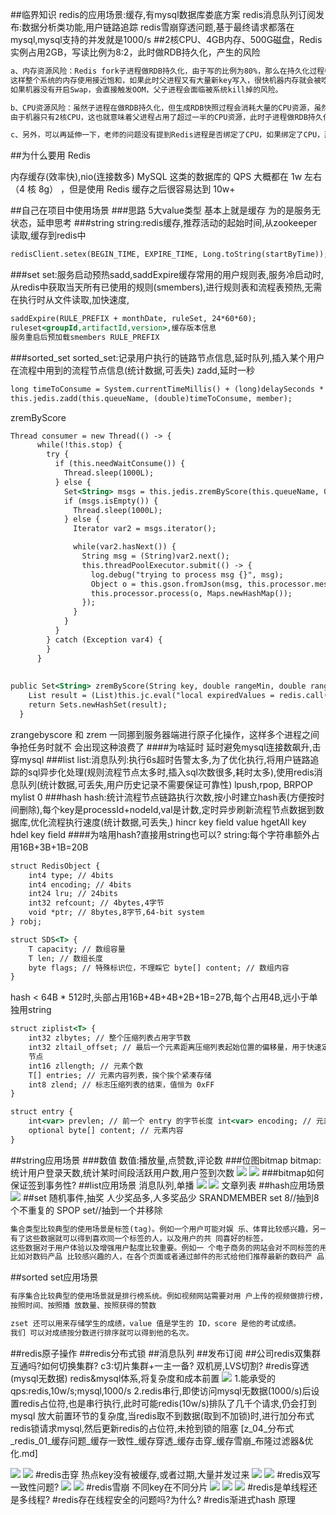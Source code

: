 ##临界知识
redis的应用场景:缓存,有mysql数据库娄底方案
redis消息队列订阅发布:数据分析类功能,用户链路追踪
redis雪崩穿透问题,基于最终请求都落在mysql,mysql支持的并发就是1000/s
##2核CPU、4GB内存、500G磁盘，Redis实例占用2GB，写读比例为8:2，此时做RDB持久化，产生的风险
```asp
a、内存资源风险：Redis fork子进程做RDB持久化，由于写的比例为80%，那么在持久化过程中，“写实复制”会重新分配整个实例80%的内存副本，大约需要重新分配1.6GB内存空间，
这样整个系统的内存使用接近饱和，如果此时父进程又有大量新key写入，很快机器内存就会被吃光，如果机器开启了Swap机制，那么Redis会有一部分数据被换到磁盘上，当Redis访问这部分在磁盘上的数据时，性能会急剧下降，已经达不到高性能的标准（可以理解为武功被废）。
如果机器没有开启Swap，会直接触发OOM，父子进程会面临被系统kill掉的风险。

b、CPU资源风险：虽然子进程在做RDB持久化，但生成RDB快照过程会消耗大量的CPU资源，虽然Redis处理处理请求是单线程的，但Redis Server还有其他线程在后台工作，例如AOF每秒刷盘、异步关闭文件描述符这些操作。
由于机器只有2核CPU，这也就意味着父进程占用了超过一半的CPU资源，此时子进程做RDB持久化，可能会产生CPU竞争，导致的结果就是父进程处理请求延迟增大，子进程生成RDB快照的时间也会变长，整个Redis Server性能下降。

c、另外，可以再延伸一下，老师的问题没有提到Redis进程是否绑定了CPU，如果绑定了CPU，那么子进程会继承父进程的CPU亲和性属性，子进程必然会与父进程争夺同一个CPU资源，整个Redis Server的性能必然会受到影响！所以如果Redis需要开启定时RDB和AOF重写，进程一定不要绑定CPU。
```
##为什么要用 Redis

内存缓存(效率快),nio(连接数多)
MySQL 这类的数据库的 QPS 大概都在 1w 左右（4 核 8g） ，但是使用 Redis 缓存之后很容易达到 10w+


##自己在项目中使用场景
###思路
5大value类型
基本上就是缓存
为的是服务无状态，延申思考
###string
string:redis缓存,推荐活动的起始时间,从zookeeper读取,缓存到redis中
```asp
redisClient.setex(BEGIN_TIME, EXPIRE_TIME, Long.toString(startByTime));//设置活动开始时间
```
###set
set:服务启动预热sadd,saddExpire缓存常用的用户规则表,服务冷启动时,从redis中获取当天所有已使用的规则(smembers),进行规则表和流程表预热,无需在执行时从文件读取,加快速度,
```asp
saddExpire(RULE_PREFIX + monthDate, ruleSet, 24*60*60);
ruleset<groupId,artifactId,version>,缓存版本信息
服务重启后预加载smembers RULE_PREFIX
```
###sorted_set
sorted_set:记录用户执行的链路节点信息,延时队列,插入某个用户在流程中用到的流程节点信息(统计数据,可丢失)
zadd,延时一秒
```asp
long timeToConsume = System.currentTimeMillis() + (long)delaySeconds * 1000L;
this.jedis.zadd(this.queueName, (double)timeToConsume, member);
```
zremByScore
```asp
Thread consumer = new Thread(() -> {
      while(!this.stop) {
        try {
          if (this.needWaitConsume()) {
            Thread.sleep(1000L);
          } else {
            Set<String> msgs = this.jedis.zremByScore(this.queueName, 0.0D, (double)System.currentTimeMillis(), 16);
            if (msgs.isEmpty()) {
              Thread.sleep(1000L);
            } else {
              Iterator var2 = msgs.iterator();

              while(var2.hasNext()) {
                String msg = (String)var2.next();
                this.threadPoolExecutor.submit(() -> {
                  log.debug("trying to process msg {}", msg);
                  Object o = this.gson.fromJson(msg, this.processor.messageType());
                  this.processor.process(o, Maps.newHashMap());
                });
              }
            }
          }
        } catch (Exception var4) {
        }
      }
      
      
public Set<String> zremByScore(String key, double rangeMin, double rangeMax, int count) {
    List result = (List)this.jc.eval("local expiredValues = redis.call('zrangebyscore', KEYS[1], ARGV[1], ARGV[2], 'limit', 0, ARGV[3]);  if #expiredValues > 0 then     redis.call('zrem', KEYS[1], unpack(expiredValues));  end;return expiredValues;", Collections.singletonList(key), Lists.newArrayList(new String[]{"" + rangeMin, "" + rangeMax, "" + count}));
    return Sets.newHashSet(result);
  }
```
zrangebyscore 和 zrem 一同挪到服务器端进行原子化操作，这样多个进程之间争抢任务时就不 会出现这种浪费了
####为啥延时
延时避免mysql连接数飙升,击穿mysql
###list
list:消息队列:执行6s超时告警太多,为了优化执行,将用户链路追踪的sql异步化处理(规则流程节点太多时,插入sql次数很多,耗时太多),使用redis消息队列(统计数据,可丢失,用户历史记录不需要保证可靠性)
lpush,rpop,
BRPOP mylist 0
###hash
hash:统计流程节点链路执行次数,按小时建立hash表(方便按时间删除),每个key是processId+nodeId,val是计数,定时异步刷新流程节点数据到数据库,优化流程执行速度(统计数据,可丢失,)
hincr key field value
hgetAll key 
hdel key field
####为啥用hash?直接用string也可以?
string:每个字符串额外占用16B+3B+1B=20B
```asp
struct RedisObject {
    int4 type; // 4bits
    int4 encoding; // 4bits
    int24 lru; // 24bits
    int32 refcount; // 4bytes,4字节
    void *ptr; // 8bytes,8字节,64-bit system
} robj;

struct SDS<T> {
    T capacity; // 数组容量
    T len; // 数组长度
    byte flags; // 特殊标识位，不理睬它 byte[] content; // 数组内容
}
```
hash < 64B * 512时,头部占用16B+4B+4B+2B+1B=27B,每个占用4B,远小于单独用string
```asp
struct ziplist<T> {
    int32 zlbytes; // 整个压缩列表占用字节数
    int32 zltail_offset; // 最后一个元素距离压缩列表起始位置的偏移量，用于快速定位到最后一个
    节点
    int16 zllength; // 元素个数
    T[] entries; // 元素内容列表，挨个挨个紧凑存储 
    int8 zlend; // 标志压缩列表的结束，值恒为 0xFF
}

struct entry {
    int<var> prevlen; // 前一个 entry 的字节长度 int<var> encoding; // 元素类型编码
    optional byte[] content; // 元素内容
}
```
##string应用场景
###数值
数值:播放量,点赞数,评论数
###位图bitmap
bitmap:统计用户登录天数,统计某时间段活跃用户数,用户签到次数
![](.z_04_分布式_redis_01_常见问题_常见应用场景_redis分布式锁_原子操作_公司集群_项目常用_images/a918b1a0.png)
![](.z_04_分布式_redis_01_常见问题_常见应用场景_redis分布式锁_原子操作_公司集群_项目常用_images/a7ea7ded.png)
###bitmap如何保证签到事务性?
##list应用场景
消息队列,单播
![](.z_04_分布式_redis_01_常见问题_常见应用场景_redis分布式锁_原子操作_公司集群_项目常用_images/cfb3e862.png)
![](.z_04_分布式_redis_01_常见问题_常见应用场景_redis分布式锁_原子操作_公司集群_项目常用_images/0dfdd481.png)
文章列表
##hash应用场景
![](.z_04_分布式_redis_01_常见问题_常见应用场景_redis分布式锁_原子操作_公司集群_项目常用_images/af0827dc.png)
##set
随机事件,抽奖
人少奖品多,人多奖品少
SRANDMEMBER set 8//抽到8个不重复的
SPOP set//抽到一个并移除
```asp
集合类型比较典型的使用场景是标签(tag)。例如一个用户可能对娱 乐、体育比较感兴趣，另一个用户可能对历史、新闻比较感兴趣，这些兴趣 点就是标签。
有了这些数据就可以得到喜欢同一个标签的人，以及用户的共 同喜好的标签，
这些数据对于用户体验以及增强用户黏度比较重要。例如一 个电子商务的网站会对不同标签的用户做不同类型的推荐，
比如对数码产品 比较感兴趣的人，在各个页面或者通过邮件的形式给他们推荐最新的数码产 品，通常会为网站带来更多的利益。
```
##sorted set应用场景
```asp
有序集合比较典型的使用场景就是排行榜系统。例如视频网站需要对用 户上传的视频做排行榜，榜单的维度可能是多个方面的:
按照时间、按照播 放数量、按照获得的赞数

zset 还可以用来存储学生的成绩，value 值是学生的 ID，score 是他的考试成绩。
我们 可以对成绩按分数进行排序就可以得到他的名次。

```
##redis原子操作
##redis分布式锁
##消息队列
##发布订阅
##公司redis双集群互通吗?如何切换集群?
c3:切片集群+一主一备?
双机房,LVS切割?
#redis穿透(mysql无数据)
redis&mysql体系,将复杂度和成本前置
![](.z_04_分布式_redis_01_常见问题_常见应用场景_redis分布式锁_原子操作_公司集群_项目常用_简单限流_images/94b1d3ed.png)
1.能承受的qps:redis,10w/s;mysql,1000/s
2.redis串行,即使访问mysql无数据(1000/s)后设置redis占位符,也是串行执行,此时可能redis(10w/s)排队了几千个请求,仍会打到mysql
放大前置环节的复杂度,当redis取不到数据(取到不加锁)时,进行加分布式redis锁请求mysql,然后更新redis的占位符,未抢到锁的阻塞
[z_04_分布式_redis_01_缓存问题_缓存一致性_缓存穿透_缓存击穿_缓存雪崩_布隆过滤器&优化.md]

![](.z_04_分布式_redis_01_常见问题_常见应用场景_redis分布式锁_原子操作_公司集群_项目常用_简单限流_images/88da1eb3.png)
![](.z_04_分布式_redis_01_常见问题_常见应用场景_redis分布式锁_原子操作_公司集群_项目常用_简单限流_images/f8fc87da.png)
#redis击穿
热点key没有被缓存,或者过期,大量并发过来
![](.z_04_分布式_redis_01_常见问题_常见应用场景_redis分布式锁_原子操作_公司集群_项目常用_简单限流_images/61675365.png)
![](.z_04_分布式_redis_01_常见问题_常见应用场景_redis分布式锁_原子操作_公司集群_项目常用_简单限流_images/f5da03a4.png)
#redis双写一致性问题?
![](.z_04_分布式_redis_01_常见问题_images/1ad3ef60.png)
![](.z_04_分布式_redis_01_常见问题_常见应用场景_redis分布式锁_原子操作_公司集群_项目常用_简单限流_images/6f13cb88.png)
#redis雪崩
不同key在不同分片
![](.z_04_分布式_redis_01_常见问题_常见应用场景_redis分布式锁_原子操作_公司集群_项目常用_简单限流_images/0635cdb7.png)
![](.z_04_分布式_redis_01_常见问题_常见应用场景_redis分布式锁_原子操作_公司集群_项目常用_简单限流_images/d6741c99.png)
![](.z_04_分布式_redis_01_常见问题_常见应用场景_redis分布式锁_原子操作_公司集群_项目常用_简单限流_images/40ca6376.png)
#redis是单线程还是多线程?
#redis存在线程安全的问题吗?为什么?
#redis渐进式hash
原理

